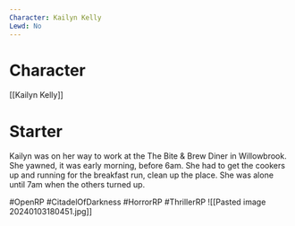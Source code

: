 ```yaml
---
Character: Kailyn Kelly
Lewd: No
---
```

# Character
[[Kailyn Kelly]]

# Starter
Kailyn was on her way to work at the The Bite & Brew Diner in Willowbrook. She yawned, it was early morning, before 6am. She had to get the cookers up and running for the breakfast run, clean up the place. She was alone until 7am when the others turned up.

#OpenRP #CitadelOfDarkness #HorrorRP #ThrillerRP 
![[Pasted image 20240103180451.jpg]]